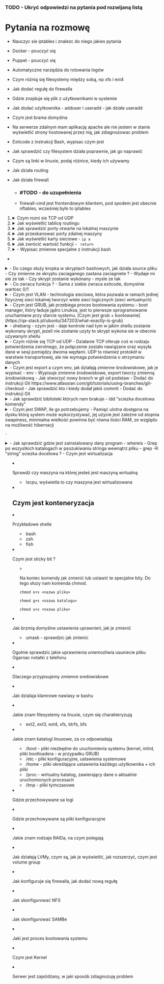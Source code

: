 ### TODO - Ukryć odpowiedzi na pytania pod rozwijaną listą 

# Pytania na rozmowę 
- Nauczyc sie iptables i znalezc do niego jakies pytania 
- Docker - pouczyć się 
- Puppet - pouczyć się 
- Automatyczne narzędzia do rotowania logów 
- Czym różnią się filesystemy między sobą, np xfs i ext4
- Jak dodać regułę do firewalla
- Gdzie znajduje się plik z użytkownikami w systemie 
- Jak dodać użytkownika - adduser i useradd - jak działa useradd
- Czym jest brama domyślna 
- Na serwerze zdalnym mam aplikację apache ale nie jestem w stanie wyświetlić strony hostowanej przez nią, jak zdiagnozowac problem 
- Exitcode z instrukcji Bash, wypisac czym jest
- Jak sprawdzić czy filesystem działa poprawnie, jak go naprawić 
- Czym są linki w linuxie, podaj różnice, kiedy ich używamy 
- Jak działa routing





- Jak działa firewall 

	- ### #TODO - do uzupełnienia 
	- firewall-cmd jest frontendowym klientem, pod spodem jest obecnie nftables, wcześniej było to iptables 



<!-- Lista z ogarniętymi pytaniami  -->
<ol>
	<li>
		<details> <summary>Czym rozni sie TCP od UDP</summary>
			- Działanie TCP oferuje coś w rodzaju potwierdzenia zwrotnego, że połączenie zostało nawiązane oraz wysyła dane w sesji pomiędzy dwoma węzłami. ... UDP to również protokół w warstwie transportowej, ale nie wymaga handshake'a ani potwierdzenia o otrzymaniu danych. 
			<a href="https://newsblog.pl/czym-one-sa-roznica-miedzy-protokolem-tcp-i-udp/">Podstawy sieci + opis TCP i UDP</a>
		</details>  
	</li>
	<li>
		<details> <summary>Jak wyświetlić tablicę routingu </summary>
			- <code>ip route</code> 
		</details>  
	</li>
	<li>
		<details> <summary>Jak sprawdzić porty otwarte na lokalnej maszynie </summary>
			- ```netstat``` 
			- ```netstat -a``` - wyświetla wszystkie porty
			- ```netstat -l``` - wyświetla nasłuchujące porty  
		</details>  
	</li>
	<li>
		<details> <summary>Jak przeskanować porty zdalnej maszyny </summary>
			- <code>nmap</code>
		</details>  
	</li>
	<li>
		<details> <summary>Jak wyświetlić karty sieciowe 
			- <code>ip a</code>
	</li>
	<li>
		<details> <summary>Jak zwrócić wartość funkcji 
			- <code> return </code>
		</details>
	</li>
	<li>
		<details> <summary>- Wypisac zmienne specjalne z instrukcji bash </summary>
				$? - wynik ostatniej komendy ( najczesciej 0/2 - 0 to komenda wykonana prawidlowo, wszystko inne to blad, nie musi byc to 2, liczba moze byc nawet ujemna )  
				$$ - numer procesu używanego przez komende   
				!$ - ostatni użyty argument  
				$0 - nazwa programu  
				$1 - argumenty, zaczynaja sie od jednego, nie musi byc to jeden  
				$# - liczba argumentow  
				$* - wszystkie argumenty jako string  
				$@ - argumenty w postaci tablicy  
				[Instrukcja](https://github.com/mariuszkuswik/Nauka/blob/main/Linux/Linux.md#zmienne-specjalne)  
		</details>
	</li>


</ol>

  





- 


	






<details> <summary>- Do czego służy kropka w skryptach bashowych, jak działa source pliku 
	- Czy zmienne ze skryptu zaciaganego zastana zaciagniete ? - Wydaje mi sie ze tak
	- Czy skrypt zostanie wykonany - mysle ze tak 
<details> <summary>- Co zwraca funkcja ? 
	- Sama z siebie zwraca exitcode, domyslnie wartosc 0/1  
<details> <summary>- Czym jest VLAN
	- technologia sieciowa, która pozwala w ramach jednej fizycznej sieci lokalnej tworzyć wiele sieci logicznych (sieci wirtualnych)
<details> <summary>- Czym jest GRUB, jak przebiega proces bootowania systemu 
	- boot manager,  który ładuje jądro Linuksa, jest to pierwsze oprogramowanie uruchamiane przy starcie systemu.
	[Czym jest grub + bootowanie](https://qa-stack.pl/ubuntu/347203/what-exactly-is-grub)

<details> <summary>- shebang - czym jest
	-  daje kontrole nad tym w jakim shellu zostanie wykonany skrypt, jezeli nie zostanie uzyty to skrypt wykona sie w obecnie uzywanym shellu 
<details> <summary>- Czym różnie się TCP od UDP 
	- Działanie TCP oferuje coś w rodzaju potwierdzenia zwrotnego, że połączenie zostało nawiązane oraz wysyła dane w sesji pomiędzy dwoma węzłami. UDP to również protokół w warstwie transportowej, ale nie wymaga potwierdzenia o otrzymaniu danych
<details> <summary>- Czym jest export a czym env, jak działają zmienne środowiskowe, jak je wypisać
	- env - Wypisuje zmienne środowiskowe, export tworzy zmienną środowiskową 	
- Jak stworzyć nowy branch w git od podstaw
	- Dodać do instrukcji Git https://www.atlassian.com/git/tutorials/using-branches/git-checkout
- Jak sprawdzić kto i kiedy dodał jakiś commit  
	- Dodać do instrukcji Git
<details> <summary>- Jak sprawdzić biblioteki których nam brakuje 
	- ldd "sciezka docelowa komendy"
<details> <summary>- Czym jest SWAP, ile go potrzebujemy 
	- Pamięć ulotna dostępna na dysku którą system może wykorzystywać, jej użycie jest zależne od stopnia swapiness, minimalna wielkość powinna być równa ilości RAM, ze względu na możliwość hibernacji 

	- 	
<details> <summary>- Jak sprawdzić gdzie jest zainstalowany dany program 
	- whereis
- Grep po wszystkich katalogach w psozukiwaniu stringa wewnątrz pliku 
	- grep -R "string" sciezka docelowa ?
- Czym jest wirtualizacja  

- Sprawdź czy maszyna na której jesteś jest maszyną wirtualną 
	- lscpu, wyświetla to czy maszyna jest wirtualizowana 
- Czym jest konteneryzacja 
	- 
- Przykładowe shelle 
	- bash 
	- zsh 
	- fish 
- Czym jest sticky bit ? 
	- Na koniec komendy jak zmienić lub ustawić te specjalne bity. Do tego słuzy nam komenda chmod.

		```chmod o+s <nazwa pliku>```

		```chmod g+s <nazwa katalogu>```

		```chmod u+s <nazwa pliku>```

- Jak brzmią domyślne ustawienia uprawnień, jak je zmienić 
	- umask - sprawdzic jak zmienic 
- Ogolnie sprawdzic jakie uprawnienia uniemozliwia usuniecie pliku 
Ogarnac notatki z telefonu 
- Dlaczego przypisujemy zmienne sredowiskowe 
- Jak dzialaja klamrowe nawiasy w bashu 
- Jakie znam filesystemy na linuxie, czym się charakteryzują
	- ext2, ext3, ext4, xfs, btrfs, bfs
- Jakie znam katalogi linuxowe, za co odpowiadają
	- /boot - pliki niezbędne do uruchomienia systemu (kernel, initrd, pliki bootloadera - w przypadku GRUB)
	- /etc - pliki konfiguracyjne, ustawienia systemowe
	- /home - pliki określające ustawienia każdego użytkownika + ich pliki  
	- /proc - wirtualny katalog, zawierający dane o aktualnie uruchomionych procesach
	- /tmp - pliki tymczasowe
- Gdzie przechowywane sa logi
- Gdzie przechowywane są pliki konfiguracyjne
- Jakie znam rodzaje RAIDa, na czym polegają
- Jak działają LVMy, czym są, jak je wyświetlić, jak rozszerzyć, czym jest volume group 
- Jak konfiguruje się firewalla, jak dodać nową regułę
- Jak skonfigurować NFS 
- Jak skonfigurować SAMBe
- Jaki jest proces bootowania systemu 
- Czym jest Kernel 
- Serwer jest zajeżdżany, w jaki sposób zdiagnozuję problem 
